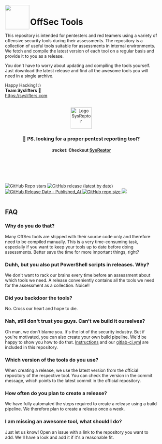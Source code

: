 <img align="left" width="80px" height="80px" src="https://user-images.githubusercontent.com/7896159/220596940-eaccedd8-979d-46eb-a014-e4082d7bf725.png">

# OffSec Tools
This repository is intended for pentesters and red teamers using a variety of offensive security tools during their assessments. The repository is a collection of useful tools suitable for assessments in internal environments. We fetch and compile the latest version of each tool on a regular basis and provide it to you as a release.

You don't have to worry about updating and compiling the tools yourself. Just download the latest release and find all the awesome tools you will need in a single archive.

Happy Hacking! :)  
<b>Team Syslifters</b> 🦖  
<a href="https://syslifters.com">https://syslifters.com</a>
<br>
<br>
<p align="center">
    <a href="https://docs.sysreptor.com"><img width="70" src="https://github.com/cmahrl/OSCP-Reporting/blob/main/logo-invert.svg" alt="Logo SysReptor"></a>
</p>
<h3 align="center">🔎 PS. looking for a proper pentest reporting tool?</h3>
<h4 align="center">:rocket: Checkout <a class="md-button" href="https://docs.sysreptor.com">SysReptor</a></h4>
<br/>
<br/>
<br/>
<br/>

![GitHub Repo stars](https://img.shields.io/github/stars/Syslifters/offsec-tools?color=yellow&style=flat-square)
<a href="https://github.com/Syslifters/offsec-tools/releases/latest">
    ![GitHub release (latest by date)](https://img.shields.io/github/v/release/Syslifters/offsec-tools?color=green&style=flat-square)
</a>
<a href="https://github.com/Syslifters/offsec-tools/releases/latest">
    ![GitHub Release Date - Published_At](https://img.shields.io/github/release-date/Syslifters/offsec-tools?color=blue&style=flat-square)
</a>
<a href="https://github.com/Syslifters/offsec-tools/">
![GitHub repo size](https://img.shields.io/github/repo-size/Syslifters/offsec-tools?color=red&style=flat-square)
</a>
<a href="https://www.linkedin.com/company/syslifters/">
    <img src="https://img.shields.io/badge/-Linkedin-blue?style=flat-square&logo=linkedin">
</a>
<br/>
<br/>

## FAQ
### Why do you do that?
Many OffSec tools are shipped with their source code only and therefore need to be compiled manually. This is a very time-consuming task, especially if you want to keep your tools up to date before doing assessments. Better save the time for more important things, right?

### Duhh, but you also put PowerShell scripts in releases. Why?
We don't want to rack our brains every time before an assessment about which tools we need. A release conveniently contains all the tools we need for the assessment as a collection. Noice!!

### Did you backdoor the tools?
No. Cross our heart and hope to die.

### Nah, still don't trust you guys. Can't we build it ourselves?
Oh man, we don't blame you. It's the lot of the security industry. But if you're motivated, you can also create your own build pipeline. We'd be happy to show you how to do that. [Instructions](HOWTO.md)
 and our [gitlab-ci.yml](gitlab-ci.yml) are included in this repository.

### Which version of the tools do you use?
When creating a release, we use the latest version from the official repository of the respective tool. You can check the version in the commit message, which points to the latest commit in the official repository.

### How often do you plan to create a release?
We have fully automated the steps required to create a release using a build pipeline. We therefore plan to create a release once a week.

### I am missing an awesome tool, what should I do?
Just let us know! Open an issue with a link to the repository you want to add. We'll have a look and add it if it's a reasonable fit.
